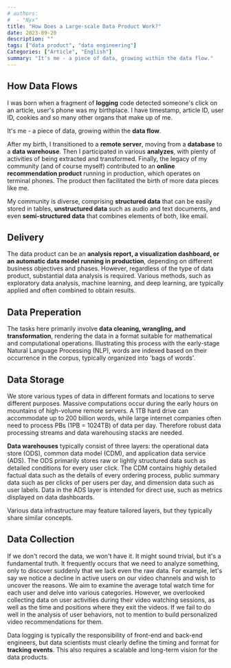 ```yaml
---
# authors:
#  - "Nyx"
title: "How Does a Large-scale Data Product Work?"
date: 2023-09-20
description: ""
tags: ["data product", "data engineering"]
Categories: ["Article", "English"]
summary: "It's me - a piece of data, growing within the data flow."
---
```

<div id="google_translate_element"></div>

<script type="text/javascript">
function googleTranslateElementInit() {
  new google.translate.TranslateElement({pageLanguage: 'en'}, 'google_translate_element');
}
</script>

<script type="text/javascript" src="//translate.google.com/translate_a/element.js?cb=googleTranslateElementInit"></script>

## How Data Flows
I was born when a fragment of **logging** code detected someone's click on an article, user's phone was my birthplace. I have timestamp, article ID, user ID, cookies and so many other organs that make up of me. 

It's me - a piece of data, growing within the **data flow**. 

After my birth, I transitioned to a **remote server**, moving from a **database** to a **data warehouse**. Then I participated in various **analyzes**, with plenty of activities of being extracted and transformed. Finally, the legacy of my community (and of course myself) contributed to an **online recommendation product** running in production, which operates on terminal phones. The product then facilitated the birth of more data pieces like me.

My community is diverse, comprising **structured data** that can be easily stored in tables, **unstructured data** such as audio and text documents, and even **semi-structured data** that combines elements of both, like email.

## Delivery
The data product can be an **analysis report, a visualization dashboard, or an automatic data model running in production**, depending on different business objectives and phases. However, regardless of the type of data product, substantial data analysis is required. Various methods, such as exploratory data analysis, machine learning, and deep learning, are typically applied and often combined to obtain results.

## Data Preperation
The tasks here primarily involve **data cleaning, wrangling, and transformation**, rendering the data in a format suitable for mathematical and computational operations. Illustrating this process with the early-stage Natural Language Processing (NLP), words are indexed based on their occurrence in the corpus, typically organized into 'bags of words'.

## Data Storage
We store various types of data in different formats and locations to serve different purposes. Massive computations occur during the early hours on mountains of high-volume remote servers. A 1TB hard drive can accommodate up to 200 billion words, while large internet companies often need to process PBs (1PB = 1024TB) of data per day. Therefore robust data processing streams and data warehousing stacks are needed.

**Data warehouses** typically consist of three layers: the operational data store (ODS), common data model (CDM), and application data service (ADS). The ODS primarily stores raw or lightly structured data such as detailed conditions for every user click. The CDM contains highly detailed factual data such as the details of every ordering process, public summary data such as per clicks of per users per day, and dimension data such as user labels. Data in the ADS layer is intended for direct use, such as metrics displayed on data dashboards.

Various data infrastructure may feature tailored layers, but they typically share similar concepts. 

## Data Collection
If we don't record the data, we won't have it. It might sound trivial, but it's a fundamental truth. It frequently occurs that we need to analyze something, only to discover suddenly that we lack even the raw data. For example, let's say we notice a decline in active users on our video channels and wish to uncover the reasons. We aim to examine the average total watch time for each user and delve into various categories. However, we overlooked collecting data on user activities during their video watching sessions, as well as the time and positions where they exit the videos. If we fail to do well in the analysis of user behaviors, not to mention to build personalized video recommendations for them.

Data logging is typically the responsibility of front-end and back-end engineers, but data scientists must clearly define the timing and format for **tracking events**. This also requires a scalable and long-term vision for the data products.